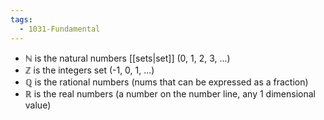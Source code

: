 ```yaml
---
tags:
  - 1031-Fundamental
---
```

- ℕ is the natural numbers [[sets|set]] (0, 1, 2, 3, ...)
- ℤ is the integers set (-1, 0, 1, ...)
- ℚ is the rational numbers (nums that can be expressed as a fraction)
- ℝ is the real numbers (a number on the number line, any 1 dimensional value)